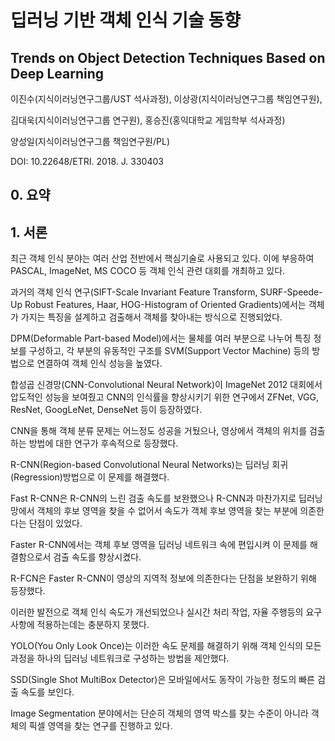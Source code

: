 # 딥러닝 기반 객체 인식 기술 동향

## Trends on Object Detection Techniques Based on Deep Learning



이진수(지식이러닝연구그룹/UST 석사과정), 이상광(지식이러닝연구그룹 책임연구원), 

김대욱(지식이러닝연구그룹 연구원), 홍승진(홍익대학교 게임학부 석사과정)

양성일(지식이러닝연구그룹 책임연구원/PL)



DOI: 10.22648/ETRI. 2018. J. 330403







## 0. 요약









## 1. 서론

최근 객체 인식 분야는 여러 산업 전반에서 핵심기술로 사용되고 있다. 이에 부응하여 PASCAL, ImageNet, MS COCO 등 객체 인식 관련 대회를 개최하고 있다.

과거의 객체 인식 연구(SIFT-Scale Invariant Feature Transform, SURF-Speede-Up Robust Features, Haar, HOG-Histogram of Oriented Gradients)에서는 객체가 가지는 특징을 설계하고 검출해서 객체를 찾아내는 방식으로 진행되었다.

DPM(Deformable Part-based Model)에서는 물체를 여러 부분으로 나누어 특징 정보를 구성하고, 각 부분의 유동적인 구조를 SVM(Support Vector Machine) 등의 방법으로 연결하여 객체 인식 성능을 높였다.

합성곱 신경망(CNN-Convolutional Neural Network)이 ImageNet 2012 대회에서 압도적인 성능을 보여줬고 CNN의 인식률을 향상시키기 위한 연구에서 ZFNet, VGG, ResNet, GoogLeNet, DenseNet 등이 등장하였다.

CNN을 통해 객체 분류 문제는 어느정도 성공을 거뒀으나, 영상에서 객체의 위치를 검출하는 방법에 대한 연구가 후속적으로 등장했다.

R-CNN(Region-based Convolutional Neural Networks)는 딥러닝 회귀(Regression)방법으로 이 문제를 해결했다.

Fast R-CNN은 R-CNN의 느린 검출 속도를 보완했으나 R-CNN과 마찬가지로 딥러닝 망에서 객체의 후보 영역을 찾을 수 없어서 속도가 객체 후보 영역을 찾는 부분에 의존한다는 단점이 있었다.

Faster R-CNN에서는 객체 후보 영역을 딥러닝 네트워크 속에 편입시켜 이 문제를 해결함으로서 검출 속도를 향상시켰다. 

R-FCN은 Faster R-CNN이 영상의 지역적 정보에 의존한다는 단점을 보완하기 위해 등장했다.

이러한 발전으로 객체 인식 속도가 개선되었으나 실시간 처리 작업, 자율 주행등의 요구사항에 적용하는데는 충분하지 못했다.

YOLO(You Only Look Once)는 이러한 속도 문제를 해결하기 위해 객체 인식의 모든 과정을 하나의 딥러닝 네트워크로 구성하는 방법을 제안했다.

SSD(Single Shot MultiBox Detector)은 모바일에서도 동작이 가능한 정도의 빠른 검출 속도를 보인다.

Image Segmentation 분야에서는 단순히 객체의 영역 박스를 찾는 수준이 아니라 객체의 픽셀 영역을 찾는 연구를 진행하고 있다.
